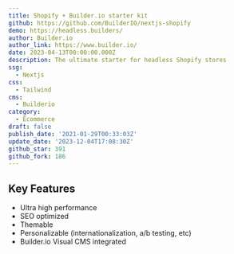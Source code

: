 ```yaml
---
title: Shopify + Builder.io starter kit
github: https://github.com/BuilderIO/nextjs-shopify
demo: https://headless.builders/
author: Builder.io
author_link: https://www.builder.io/
date: 2023-04-13T00:00:00.000Z
description: The ultimate starter for headless Shopify stores
ssg:
  - Nextjs
css:
  - Tailwind
cms:
  - Builderio
category:
  - Ecommerce
draft: false
publish_date: '2021-01-29T00:33:03Z'
update_date: '2023-12-04T17:08:30Z'
github_star: 391
github_fork: 186
---
```


## Key Features

- Ultra high performance
- SEO optimized
- Themable
- Personalizable (internationalization, a/b testing, etc)
- Builder.io Visual CMS integrated
